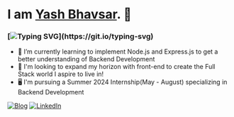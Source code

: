 # I am [Yash Bhavsar](https://yashexe.github.io/Yash-Bhavsar-s-Portfolio/). 👋 
### [![Typing SVG](https://readme-typing-svg.demolab.com?font=Fira+Code&duration=3000&pause=15000&color=F7F7F7&width=770&height=30&vCenter=true&lines=I'm+a+software+developer%2C+problem-solver%2C+and+part-time+blogger!)](https://git.io/typing-svg)
* 🌱 I’m currently learning to implement Node.js and Express.js to get a better understanding of Backend Development
* 🔭 I'm looking to expand my horizon with front-end to create the Full Stack world I aspire to live in!
* 🖥️ I'm pursuing a Summer 2024 Internship(May - August) specializing in Backend Development

[![Blog](https://img.shields.io/badge/Medium-12100E?style=for-the-badge&logo=medium&logoColor=white)](http://yashexe.medium.com) [![LinkedIn](https://img.shields.io/badge/LinkedIn-0077B5?style=for-the-badge&logo=linkedin&logoColor=white)](https://www.linkedin.com/in/yash-bhavsar-75a0081b8/)
<!-- ✨ ✨

Here are some ideas to get you started:
background=00000072&
- 🔭 I’m currently working on ...
- 🌱 I’m currently learning ...
- 👯 I’m looking to collaborate on ...
- 🤔 I’m looking for help with ...
- 💬 Ask me about ...
- 📫 How to reach me: ...
- 😄 Pronouns: ...
- ⚡ Fun fact: ...
-->
